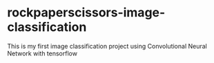 # rockpaperscissors-image-classification
This is my first image classification project using Convolutional Neural Network with tensorflow

